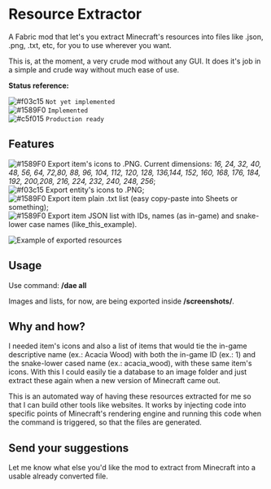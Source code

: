
# Resource Extractor 
A Fabric mod that let's you extract Minecraft's resources into files like .json, .png, .txt, etc, for you to use wherever you want.

This is, at the moment, a very crude mod without any GUI. It does it's job in a simple and crude way without much ease of use.

**Status reference:**

![#f03c15](https://via.placeholder.com/15/f03c15/000000?text=+) `Not yet implemented`  
![#1589F0](https://via.placeholder.com/15/1589F0/000000?text=+) `Implemented`  
![#c5f015](https://via.placeholder.com/15/c5f015/000000?text=+) `Production ready`

##  Features

![#1589F0](https://via.placeholder.com/15/1589F0/000000?text=+) Export item's icons to .PNG. Current dimensions: *16, 24, 32, 40, 48, 56, 64, 72,80, 88, 96, 104, 112, 120, 128, 136,144, 152, 160, 168, 176, 184, 192, 200,208, 216, 224, 232, 240, 248, 256*;  
![#f03c15](https://via.placeholder.com/15/f03c15/000000?text=+) Export entity's icons to .PNG;  
![#1589F0](https://via.placeholder.com/15/1589F0/000000?text=+) Export item plain .txt list (easy copy-paste into Sheets or something);  
![#1589F0](https://via.placeholder.com/15/1589F0/000000?text=+) Export item JSON list with IDs, names (as in-game) and snake-lower case names (like_this_example).

![Example of exported resources](https://i.imgur.com/H1iwYJu.jpeg)

##  Usage
 
Use command: **/dae all**

Images and lists, for now, are being exported inside **/screenshots/**.

##  Why and how?
I needed item's icons and also a list of items that would tie the in-game descriptive name (ex.: Acacia Wood) with both the in-game ID (ex.: 1) and the snake-lower cased name (ex.: acacia_wood), with these same item's icons. With this I could easily tie a database to an image folder and just extract these again when a new version of Minecraft came out.

This is an automated way of having these resources extracted for me so that I can build other tools like websites. It works by injecting code into specific points of Minecraft's rendering engine and running this code when the command is triggered, so that the files are generated.

##  Send your suggestions
Let me know what else you'd like the mod to extract from Minecraft into a usable already converted file.